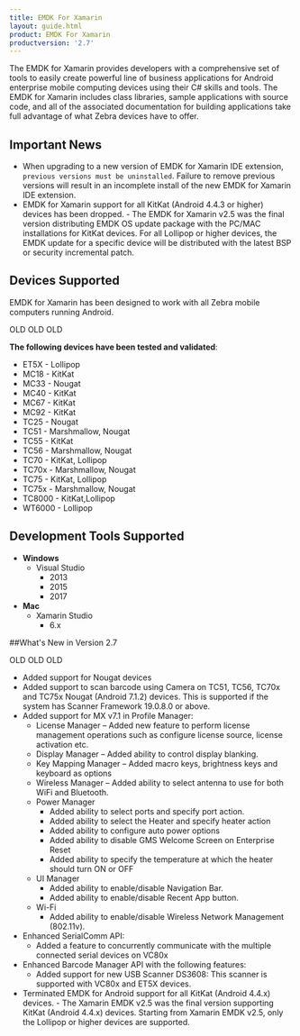 ```yaml
---
title: EMDK For Xamarin
layout: guide.html
product: EMDK For Xamarin
productversion: '2.7'
---
```

The EMDK for Xamarin provides developers with a comprehensive set of tools to easily create powerful line of business applications for Android enterprise mobile computing devices using their C# skills and tools. The EMDK for Xamarin includes class libraries, sample applications with source code, and all of the associated documentation for building applications take full advantage of what Zebra devices have to offer.

## Important News

* When upgrading to a new version of EMDK for Xamarin IDE extension, `previous versions must be uninstalled`. Failure to remove previous versions will result in an incomplete install of the new EMDK for Xamarin IDE extension. 
* EMDK for Xamarin support for all KitKat (Android 4.4.3 or higher) devices has been dropped. - The EMDK for Xamarin v2.5 was the final version distributing EMDK OS update package with the PC/MAC installations for KitKat devices. For all Lollipop or higher devices, the EMDK update for a specific device will be distributed with the latest BSP or security incremental patch.

## Devices Supported
EMDK for Xamarin has been designed to work with all Zebra mobile computers running Android. 

OLD OLD OLD

**The following devices have been tested and validated**:

* ET5X   - Lollipop
* MC18   - KitKat
* MC33   - Nougat
* MC40   - KitKat 
* MC67   - KitKat	 
* MC92   - KitKat 
* TC25   - Nougat
* TC51   - Marshmallow, Nougat
* TC55   - KitKat	 
* TC56   - Marshmallow, Nougat
* TC70   - KitKat, Lollipop
* TC70x  - Marshmallow, Nougat
* TC75   - KitKat, Lollipop
* TC75x  - Marshmallow, Nougat 
* TC8000 - KitKat,Lollipop
* WT6000 - Lollipop

## Development Tools Supported

* **Windows**
    * Visual Studio
        * 2013
        * 2015
        * 2017
* **Mac**
    * Xamarin Studio
        * 6.x

##What's New in Version 2.7



OLD OLD OLD 
* Added support for Nougat devices
* Added support to scan barcode using Camera on TC51, TC56, TC70x and TC75x Nougat (Android 7.1.2) devices. This is supported if the system has Scanner Framework 19.0.8.0 or above.
* Added support for MX v7.1 in Profile Manager:
    * License Manager – Added new feature to perform license management operations such as configure license source, license activation etc.
    * Display Manager – Added ability to control display blanking.
    * Key Mapping Manager – Added macro keys, brightness keys and keyboard as options
    * Wireless Manager – Added ability to select antenna to use for both WiFi and Bluetooth.
    * Power Manager
        * Added ability to select ports and specify port action.
        * Added ability to select the Heater and specify heater action
        * Added ability to configure auto power options
        * Added ability to disable GMS Welcome Screen on Enterprise Reset
        * Added ability to specify the temperature at which the heater should turn ON or OFF
    * UI Manager
        * Added ability to enable/disable Navigation Bar.
        * Added ability to enable/disable Recent App button.
    * Wi-Fi
        * Added ability to enable/disable Wireless Network Management (802.11v).
* Enhanced SerialComm API:
    * Added a feature to concurrently communicate with the multiple connected serial devices on VC80x
* Enhanced Barcode Manager API with the following features:
    * Added support for new USB Scanner DS3608: This scanner is supported with VC80x and ET5X devices.
* Terminated EMDK for Android support for all KitKat (Android 4.4.x) devices. - The Xamarin EMDK v2.5 was the final version supporting KitKat (Android 4.4.x) devices. Starting from Xamarin EMDK v2.5, only the Lollipop or higher devices are supported.